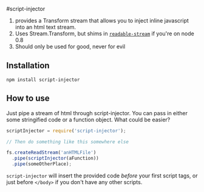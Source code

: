 #script-injector

1. provides a Transform stream that allows you to inject inline javascript into an html text stream.
2. Uses Stream.Transform, but shims in [`readable-stream`](https://github.com/isaacs/readable-stream) if you're on node 0.8
3. Should only be used for good, never for evil

## Installation

`npm install script-injector`


## How to use

Just pipe a stream of html through script-injector. You can pass in either some stringified code or a function object. What could be easier?

```javascript
scriptInjector = require('script-injector');

// Then do something like this somewhere else

fs.createReadStream('anHTMLFile')
  .pipe(scriptInjector(aFunction))
  .pipe(someOtherPlace);
```

`script-injector` will insert the provided code *before* your first script tags, or just before `</body>` if you don't have any other scripts.